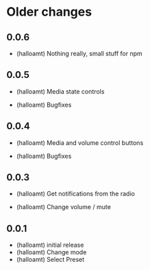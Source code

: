 # Older changes
## 0.0.6

- (halloamt) Nothing really, small stuff for npm

## 0.0.5

- (halloamt) Media state controls

- (halloamt) Bugfixes

## 0.0.4

- (halloamt) Media and volume control buttons

- (halloamt) Bugfixes

## 0.0.3

- (halloamt) Get notifications from the radio

- (halloamt) Change volume / mute

## 0.0.1

- (halloamt) initial release
- (halloamt) Change mode
- (halloamt) Select Preset

